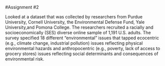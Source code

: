 #Assignment #2


Looked at a dataset that was collected by researchers from Purdue University, Cornell University, the Environmental Defense Fund, Yale University,and Pomona 
College. The researchers recruited a racially and socioeconomically (SES) diverse online sample of 1,191 U.S. adults. The survey specified 18 different
“environmental” issues that tapped ecocentric (e.g., climate change, industrial pollution) issues reflecting physical environmental hazards and anthropocentric 
(e.g., poverty, lack of access to grocery stores) issues reflecting social determinants and consequences of environmental risk.  
